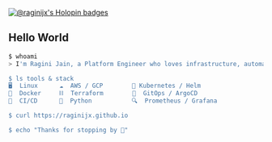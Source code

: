 [![@raginijx's Holopin badges](https://holopin.me/raginijx)](https://holopin.io/@raginijx)
## Hello World

```bash
$ whoami
> I'm Ragini Jain, a Platform Engineer who loves infrastructure, automation, and building internal tools that empower developers.

$ ls tools & stack
🖥️  Linux      ☁️  AWS / GCP        🧪 Kubernetes / Helm
🐳  Docker     ⛓️  Terraform        🧪  GitOps / ArgoCD
🚀  CI/CD      🐍  Python           🔍  Prometheus / Grafana

$ curl https://raginijx.github.io

$ echo "Thanks for stopping by 👋"

